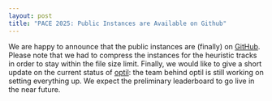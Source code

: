 ```yaml
---
layout: post
title: "PACE 2025: Public Instances are Available on Github"
---
```


We are happy to announce that the public instances are (finally) on [GitHub](https://github.com/MarioGrobler/PACE2025-instances). Please note that we had to compress the instances for the heuristic tracks in order to stay within the file size limit.
Finally, we would like to give a short update on the current status of [optil](https://www.optil.io/board/): the team behind optil is still working on setting everything up. We expect the preliminary leaderboard to go live in the near future.